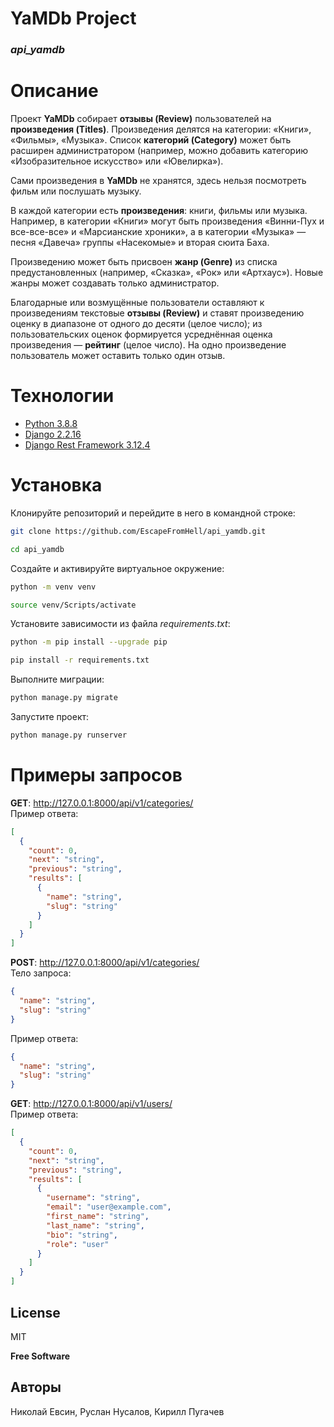 # **YaMDb Project**

### _api_yamdb_

# Описание

Проект **YaMDb** собирает **отзывы (Review)** пользователей на **произведения (Titles)**. Произведения делятся на категории: «Книги», «Фильмы», «Музыка». Список **категорий (Category)** может быть расширен администратором (например, можно добавить категорию «Изобразительное искусство» или «Ювелирка»).  

Сами произведения в **YaMDb** не хранятся, здесь нельзя посмотреть фильм или послушать музыку.  

В каждой категории есть **произведения**: книги, фильмы или музыка. Например, в категории «Книги» могут быть произведения «Винни-Пух и все-все-все» и «Марсианские хроники», а в категории «Музыка» — песня «Давеча» группы «Насекомые» и вторая сюита Баха.  

Произведению может быть присвоен **жанр (Genre)** из списка предустановленных (например, «Сказка», «Рок» или «Артхаус»). Новые жанры может создавать только администратор.  

Благодарные или возмущённые пользователи оставляют к произведениям текстовые **отзывы (Review)** и ставят произведению оценку в диапазоне от одного до десяти (целое число); из пользовательских оценок формируется усреднённая оценка произведения — **рейтинг** (целое число). На одно произведение пользователь может оставить только один отзыв.  

# Технологии

- [Python 3.8.8](https://www.python.org/downloads/release/python-388/)
- [Django 2.2.16](https://www.djangoproject.com/)
- [Django Rest Framework 3.12.4](https://www.django-rest-framework.org/)

# Установка

Клонируйте репозиторий и перейдите в него в командной строке:
```sh
git clone https://github.com/EscapeFromHell/api_yamdb.git
```
```sh
cd api_yamdb
```
Создайте и активируйте виртуальное окружение:
```sh
python -m venv venv
```
```sh
source venv/Scripts/activate
```
Установите зависимости из файла _requirements.txt_:
```sh
python -m pip install --upgrade pip
```
```sh
pip install -r requirements.txt
```
Выполните миграции:
```sh
python manage.py migrate
```
Запустите проект:
```sh
python manage.py runserver
```

# Примеры запросов

**GET**: http://127.0.0.1:8000/api/v1/categories/  
Пример ответа:
```json
[
  {
    "count": 0,
    "next": "string",
    "previous": "string",
    "results": [
      {
        "name": "string",
        "slug": "string"
      }
    ]
  }
]
```

**POST**: http://127.0.0.1:8000/api/v1/categories/  
Тело запроса:
```json
{
  "name": "string",
  "slug": "string"
}
```
Пример ответа:
```json
{
  "name": "string",
  "slug": "string"
}
```

**GET**: http://127.0.0.1:8000/api/v1/users/  
Пример ответа:
```json
[
  {
    "count": 0,
    "next": "string",
    "previous": "string",
    "results": [
      {
        "username": "string",
        "email": "user@example.com",
        "first_name": "string",
        "last_name": "string",
        "bio": "string",
        "role": "user"
      }
    ]
  }
]
```

## License

MIT

**Free Software**

## Авторы
Николай Евсин, Руслан Нусалов, Кирилл Пугачев
